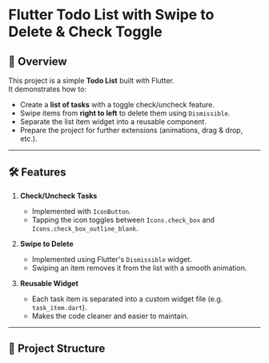 # Flutter Todo List with Swipe to Delete & Check Toggle

## 📌 Overview
This project is a simple **Todo List** built with Flutter.  
It demonstrates how to:
- Create a **list of tasks** with a toggle check/uncheck feature.
- Swipe items from **right to left** to delete them using `Dismissible`.
- Separate the list item widget into a reusable component.
- Prepare the project for further extensions (animations, drag & drop, etc.).

---

## 🛠 Features

1. **Check/Uncheck Tasks**
   - Implemented with `IconButton`.
   - Tapping the icon toggles between `Icons.check_box` and `Icons.check_box_outline_blank`.

2. **Swipe to Delete**
   - Implemented using Flutter's `Dismissible` widget.
   - Swiping an item removes it from the list with a smooth animation.

3. **Reusable Widget**
   - Each task item is separated into a custom widget file (e.g. `task_item.dart`).
   - Makes the code cleaner and easier to maintain.

---

## 📂 Project Structure
